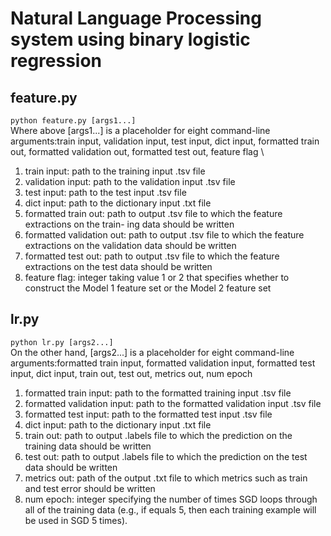 # Natural Language Processing system using binary logistic regression 
## feature.py
```python feature.py [args1...]``` \
Where above [args1...] is a placeholder for eight command-line arguments:train input, validation input, test input, dict input, formatted train out, formatted validation out, formatted test out, feature flag \
1. train input: path to the training input .tsv file 
2. validation input: path to the validation input .tsv file 
3. test input: path to the test input .tsv file 
4. dict input: path to the dictionary input .txt file 
5. formatted train out: path to output .tsv file to which the feature extractions on the train- ing data should be written 
6. formatted validation out: path to output .tsv file to which the feature extractions on the validation data should be written 
7. formatted test out: path to output .tsv file to which the feature extractions on the test data should be written 
8. feature flag: integer taking value 1 or 2 that specifies whether to construct the Model 1 feature set or the Model 2 feature set

## lr.py
```python lr.py [args2...]``` \
On the other hand, [args2...] is a placeholder for eight command-line arguments:formatted train input, formatted validation input, formatted test input, dict input, train out, test out, metrics out, num epoch
1. formatted train input: path to the formatted training input .tsv file
2. formatted validation input: path to the formatted validation input .tsv file 
3. formatted test input: path to the formatted test input .tsv file 
4. dict input: path to the dictionary input .txt file 
5. train out: path to output .labels file to which the prediction on the training data should be written 
6. test out: path to output .labels file to which the prediction on the test data should be written 
7. metrics out: path of the output .txt file to which metrics such as train and test error should be written 
8. num epoch: integer specifying the number of times SGD loops through all of the training data (e.g., if <num epoch> equals 5, then each training example will be used in SGD 5 times).

